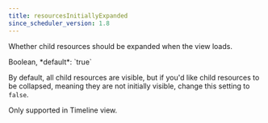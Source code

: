```yaml
---
title: resourcesInitiallyExpanded
since_scheduler_version: 1.8
---
```


Whether child resources should be expanded when the view loads.

<div class='spec' markdown='1'>
Boolean, *default*: `true`
</div>

By default, all child resources are visible, but if you'd like child resources to be collapsed, meaning they are not initially visible, change this setting to `false`.

Only supported in Timeline view.
